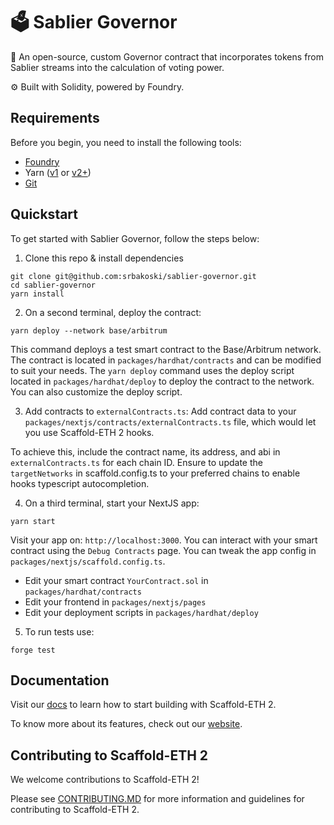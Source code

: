 # 🗳️ Sablier Governor

🧪 An open-source, custom Governor contract that incorporates tokens from Sablier streams into the calculation of voting power.

⚙️ Built with Solidity, powered by Foundry.

## Requirements

Before you begin, you need to install the following tools:

- [Foundry](https://book.getfoundry.sh/getting-started/installation)
- Yarn ([v1](https://classic.yarnpkg.com/en/docs/install/) or [v2+](https://yarnpkg.com/getting-started/install))
- [Git](https://git-scm.com/downloads)

## Quickstart

To get started with Sablier Governor, follow the steps below:

1. Clone this repo & install dependencies

```
git clone git@github.com:srbakoski/sablier-governor.git
cd sablier-governor
yarn install
```

2. On a second terminal, deploy the contract:

```
yarn deploy --network base/arbitrum
```

This command deploys a test smart contract to the Base/Arbitrum network. The contract is located in `packages/hardhat/contracts` and can be modified to suit your needs. The `yarn deploy` command uses the deploy script located in `packages/hardhat/deploy` to deploy the contract to the network. You can also customize the deploy script.

3. Add contracts to `externalContracts.ts`:
   Add contract data to your `packages/nextjs/contracts/externalContracts.ts` file, which would let you use Scaffold-ETH 2 hooks.

To achieve this, include the contract name, its address, and abi in `externalContracts.ts` for each chain ID. Ensure to update the `targetNetworks` in scaffold.config.ts to your preferred chains to enable hooks typescript autocompletion.

4. On a third terminal, start your NextJS app:

```
yarn start
```

Visit your app on: `http://localhost:3000`. You can interact with your smart contract using the `Debug Contracts` page. You can tweak the app config in `packages/nextjs/scaffold.config.ts`.

- Edit your smart contract `YourContract.sol` in `packages/hardhat/contracts`
- Edit your frontend in `packages/nextjs/pages`
- Edit your deployment scripts in `packages/hardhat/deploy`

5. To run tests use:

```
forge test
```

## Documentation

Visit our [docs](https://docs.scaffoldeth.io) to learn how to start building with Scaffold-ETH 2.

To know more about its features, check out our [website](https://scaffoldeth.io).

## Contributing to Scaffold-ETH 2

We welcome contributions to Scaffold-ETH 2!

Please see [CONTRIBUTING.MD](https://github.com/scaffold-eth/scaffold-eth-2/blob/main/CONTRIBUTING.md) for more information and guidelines for contributing to Scaffold-ETH 2.
